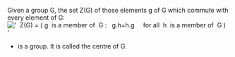 Given a group G, the set Z(G) of those elements g of G which commute
with every element of G:
!['  Z(G) = ( g  is a member of  G :   g.h=h.g     for all  h  is a member of  G )  '](../dictionary/equation_images/3628.1..png)
- is a group. It is called the centre of G.
